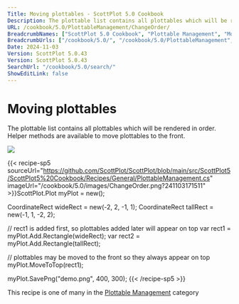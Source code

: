 ```yaml
---
Title: Moving plottables - ScottPlot 5.0 Cookbook
Description: The plottable list contains all plottables which will be rendered in order. Helper methods are available to move plottables to the front.
URL: /cookbook/5.0/PlottableManagement/ChangeOrder/
BreadcrumbNames: ["ScottPlot 5.0 Cookbook", "Plottable Management", "Moving plottables"]
BreadcrumbUrls: ["/cookbook/5.0/", "/cookbook/5.0/PlottableManagement", "/cookbook/5.0/PlottableManagement/ChangeOrder"]
Date: 2024-11-03
Version: ScottPlot 5.0.43
Version: ScottPlot 5.0.43
SearchUrl: "/cookbook/5.0/search/"
ShowEditLink: false
---
```



<div class='d-flex align-items-center mt-5'>
<h1 class='me-2 text-dark my-0 border-0'>Moving plottables</h1>
</div>

The plottable list contains all plottables which will be rendered in order. Helper methods are available to move plottables to the front.

[![](/cookbook/5.0/images/ChangeOrder.png?241103171511)](/cookbook/5.0/images/ChangeOrder.png?241103171511)

{{< recipe-sp5 sourceUrl="https://github.com/ScottPlot/ScottPlot/blob/main/src/ScottPlot5/ScottPlot5%20Cookbook/Recipes/General/PlottableManagement.cs" imageUrl="/cookbook/5.0/images/ChangeOrder.png?241103171511" >}}ScottPlot.Plot myPlot = new();

CoordinateRect wideRect = new(-2, 2, -1, 1);
CoordinateRect tallRect = new(-1, 1, -2, 2);

// rect1 is added first, so plottables added later will appear on top
var rect1 = myPlot.Add.Rectangle(wideRect);
var rect2 = myPlot.Add.Rectangle(tallRect);

// plottables may be moved to the front so they always appear on top
myPlot.MoveToTop(rect1);

myPlot.SavePng("demo.png", 400, 300);
{{< /recipe-sp5 >}}

<div class='my-5 text-center'>This recipe is one of many in the <a href='/cookbook/5.0/PlottableManagement'>Plottable Management</a> category</div>


